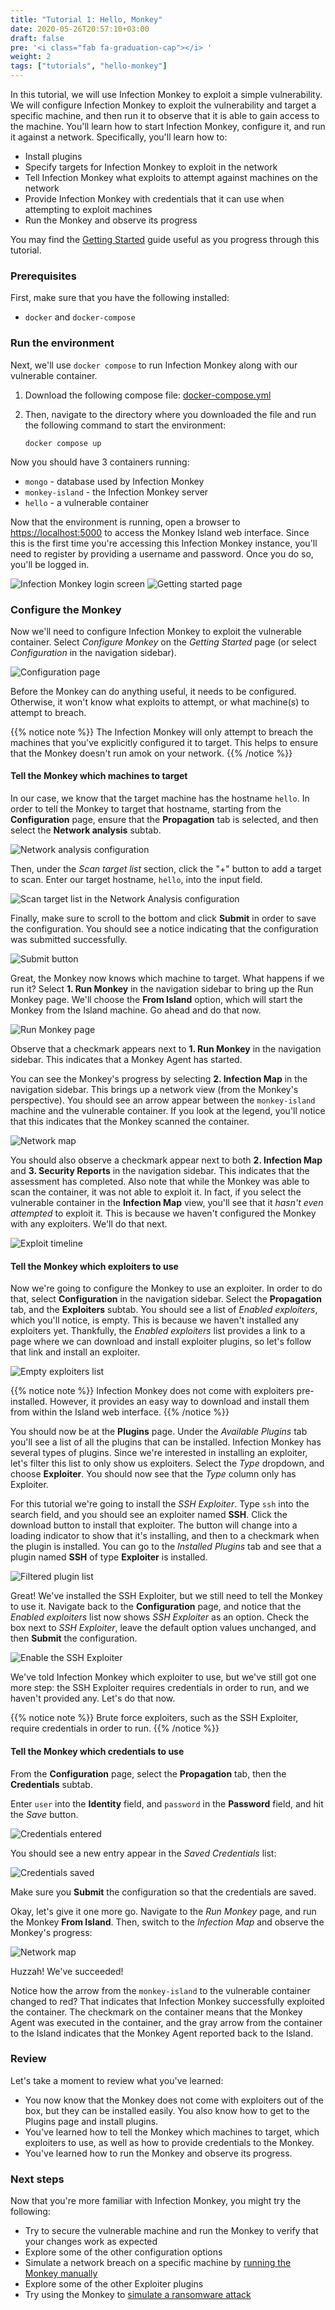 ```yaml
---
title: "Tutorial 1: Hello, Monkey"
date: 2020-05-26T20:57:10+03:00
draft: false
pre: '<i class="fab fa-graduation-cap"></i> '
weight: 2
tags: ["tutorials", "hello-monkey"]
---
```


In this tutorial, we will use Infection Monkey to exploit a simple vulnerability. We will configure Infection Monkey to exploit the vulnerability and target a specific machine, and then run it to observe that it is able to gain access to the machine. You'll learn how to start Infection Monkey, configure it, and run it against a network. Specifically, you'll learn how to:
- Install plugins
- Specify targets for Infection Monkey to exploit in the network
- Tell Infection Monkey what exploits to attempt against machines on the network
- Provide Infection Monkey with credentials that it can use when attempting to exploit machines
- Run the Monkey and observe its progress

You may find the [Getting Started](../../usage/getting-started) guide useful as you progress through this tutorial.

### Prerequisites
First, make sure that you have the following installed:
- `docker` and `docker-compose`

### Run the environment
Next, we'll use `docker compose` to run Infection Monkey along with our vulnerable container.

1. Download the following compose file: [docker-compose.yml](docker/docker-compose.yaml)

2. Then, navigate to the directory where you downloaded the file and run the following command to start the environment:

   ```
   docker compose up
   ```

Now you should have 3 containers running:
- `mongo` - database used by Infection Monkey
- `monkey-island` - the Infection Monkey server
- `hello` - a vulnerable container

Now that the environment is running, open a browser to [https://localhost:5000](https://localhost:5000) to access the Monkey Island web interface. Since this is the first time you're accessing this Infection Monkey instance, you'll need to register by providing a username and password. Once you do so, you'll be logged in.

![Infection Monkey login screen](../../images/tutorials/hello-monkey/1-registration-page.jpg)
![Getting started page](../../images/tutorials/hello-monkey/2-getting-started-page.jpg)

### Configure the Monkey
Now we'll need to configure Infection Monkey to exploit the vulnerable container. Select _Configure Monkey_ on the _Getting Started_ page (or select _Configuration_ in the navigation sidebar).

![Configuration page](../../images/tutorials/hello-monkey/3-configuration-page.jpg)

Before the Monkey can do anything useful, it needs to be configured. Otherwise, it won't know what exploits to attempt, or what machine(s) to attempt to breach.

{{% notice note %}}
The Infection Monkey will only attempt to breach the machines that you've explicitly configured it to target. This helps to ensure that the Monkey doesn't run amok on your network.
{{% /notice %}}


#### Tell the Monkey which machines to target
In our case, we know that the target machine has the hostname `hello`. In order to tell the Monkey to target that hostname, starting from the **Configuration** page, ensure that the **Propagation** tab is selected, and then select the **Network analysis** subtab.

![Network analysis configuration](../../images/tutorials/hello-monkey/4-network-analysis.jpg)

Then, under the _Scan target list_ section, click the "+" button to add a target to scan. Enter our target hostname, `hello`, into the input field.

![Scan target list in the Network Analysis configuration](../../images/tutorials/hello-monkey/5-scan-target-list.jpg)

Finally, make sure to scroll to the bottom and click **Submit** in order to save the configuration.
You should see a notice indicating that the configuration was submitted successfully.

![Submit button](../../images/tutorials/hello-monkey/6-submit-button.jpg)

Great, the Monkey now knows which machine to target. What happens if we run it? Select **1. Run Monkey** in the navigation sidebar to bring up the Run Monkey page. We'll choose the **From Island** option, which will start the Monkey from the Island machine. Go ahead and do that now.

![Run Monkey page](../../images/tutorials/hello-monkey/7-run-monkey.jpg)

Observe that a checkmark appears next to **1. Run Monkey** in the navigation sidebar. This indicates that a Monkey Agent has started.

You can see the Monkey's progress by selecting **2. Infection Map** in the navigation sidebar. This brings up a network view (from the Monkey's perspective). You should see an arrow appear between the `monkey-island` machine and the vulnerable container. If you look at the legend, you'll notice that this indicates that the Monkey scanned the container.

![Network map](../../images/tutorials/hello-monkey/8-map-scanned.jpg)

You should also observe a checkmark appear next to both **2. Infection Map** and **3. Security Reports** in the navigation sidebar. This indicates that the assessment has completed. Also note that while the Monkey was able to scan the container, it was not able to exploit it. In fact, if you select the vulnerable container in the **Infection Map** view, you'll see that it _hasn't even attempted_ to exploit it. This is because we haven't configured the Monkey with any exploiters. We'll do that next.

![Exploit timeline](../../images/tutorials/hello-monkey/9-exploit-timeline.jpg)


#### Tell the Monkey which exploiters to use
Now we're going to configure the Monkey to use an exploiter. In order to do that, select **Configuration** in the navigation sidebar. Select the **Propagation** tab, and the **Exploiters** subtab. You should see a list of _Enabled exploiters_, which you'll notice, is empty. This is because we haven't installed any exploiters yet. Thankfully, the _Enabled exploiters_ list provides a link to a page where we can download and install exploiter plugins, so let's follow that link and install an exploiter.

![Empty exploiters list](../../images/tutorials/hello-monkey/10-empty-exploiter-list.jpg)

{{% notice note %}}
Infection Monkey does not come with exploiters pre-installed. However, it provides an easy way to download and install them from within the Island web interface.
{{% /notice %}}

You should now be at the **Plugins** page. Under the _Available Plugins_ tab you'll see a list of all the plugins that can be installed. Infection Monkey has several types of plugins. Since we're interested in installing an exploiter, let's filter this list to only show us exploiters. Select the _Type_ dropdown, and choose **Exploiter**. You should now see that the _Type_ column only has Exploiter.

For this tutorial we're going to install the _SSH Exploiter_. Type `ssh` into the search field, and you should see an exploiter named **SSH**. Click the download button to install that exploiter. The button will change into a loading indicator to show that it's installing, and then to a checkmark when the plugin is installed. You can go to the _Installed Plugins_ tab and see that a plugin named **SSH** of type **Exploiter** is installed.

![Filtered plugin list](../../images/tutorials/hello-monkey/11-filtered-plugin-list.jpg)

Great! We've installed the SSH Exploiter, but we still need to tell the Monkey to use it. Navigate back to the **Configuration** page, and notice that the _Enabled exploiters_ list now shows _SSH Exploiter_ as an option. Check the box next to _SSH Exploiter_, leave the default option values unchanged, and then **Submit** the configuration.

![Enable the SSH Exploiter](../../images/tutorials/hello-monkey/12-exploiter-enabled.jpg)


We've told Infection Monkey which exploiter to use, but we've still got one more step: the SSH Exploiter requires credentials in order to run, and we haven't provided any. Let's do that now.

{{% notice note %}}
Brute force exploiters, such as the SSH Exploiter, require credentials in order to run.
{{% /notice %}}


#### Tell the Monkey which credentials to use
From the **Configuration** page, select the **Propagation** tab, then the **Credentials** subtab.

Enter `user` into the **Identity** field, and `password` in the **Password** field, and hit the _Save_ button.

![Credentials entered](../../images/tutorials/hello-monkey/13-credentials-input.jpg)

You should see a new entry appear in the _Saved Credentials_ list:

![Credentials saved](../../images/tutorials/hello-monkey/14-saved-credentials.jpg)

Make sure you **Submit** the configuration so that the credentials are saved.

Okay, let's give it one more go. Navigate to the _Run Monkey_ page, and run the Monkey **From Island**. Then, switch to the _Infection Map_ and observe the Monkey's progress:

![Network map](../../images/tutorials/hello-monkey/15-map-exploited.jpg)

Huzzah! We've succeeded!

Notice how the arrow from the `monkey-island` to the vulnerable container changed to red? That indicates that Infection Monkey successfully exploited the container. The checkmark on the container means that the Monkey Agent was executed in the container, and the gray arrow from the container to the Island indicates that the Monkey Agent reported back to the Island.


### Review
Let's take a moment to review what you've learned:
- You now know that the Monkey does not come with exploiters out of the box, but they can be installed easily. You also know how to get to the Plugins page and install plugins.
- You've learned how to tell the Monkey which machines to target, which exploiters to use, as well as how to provide credentials to the Monkey.
- You've learned how to run the Monkey and observe its progress.


### Next steps
Now that you're more familiar with Infection Monkey, you might try the following:

- Try to secure the vulnerable machine and run the Monkey to verify that your changes work as expected
- Explore some of the other configuration options
- Simulate a network breach on a specific machine by [running the Monkey manually](../../usage/running-manually)
- Explore some of the other Exploiter plugins
- Try using the Monkey to [simulate a ransomware attack](../../usage/ransomware-simulation)
